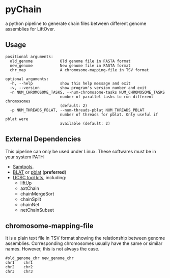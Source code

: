 # pyChain
a python pipeline to generate chain files between different genome assemblies for LiftOver.

## Usage
```
positional arguments:
  old_genome            Old genome file in FASTA format
  new_genome            New genome file in FASTA format
  chr_map               A chromosome-mapping-file in TSV format

optional arguments:
  -h, --help            show this help message and exit
  -v, --version         show program's version number and exit
  -n NUM_CHROMOSOME_TASKS, --num-chromosome-tasks NUM_CHROMOSOME_TASKS
                        number of parallel tasks to run different chromosomes
                        (default: 2)
  -p NUM_THREADS_PBLAT, --num-threads-pblat NUM_THREADS_PBLAT
                        number of threads for pblat. Only useful if pblat were
                        available (default: 2)
```

## External Dependencies
This pipeline can only be used under Linux.
These softwares must be in your system PATH
* [Samtools](https://www.htslib.org/).
* [BLAT](http://hgdownload.cse.ucsc.edu/admin/exe/linux.x86_64/) or [pblat](https://github.com/icebert/pblat) (**preferred**)
* [UCSC tool kits](http://hgdownload.cse.ucsc.edu/admin/exe/linux.x86_64/), including:
    * liftUp
    * axtChain
    * chainMergeSort
    * chainSplit
    * chainNet
    * netChainSubset

## chromosome-mapping-file
It is a plain text file in TSV format showing the relationship between genome assemblies. Corresponding
chromosomes usually have the same or similar names. However, this is not always the case.
```
#old_genome_chr new_genome_chr
chr1    chr1
chr2    chr2
chr3    chr3
```
